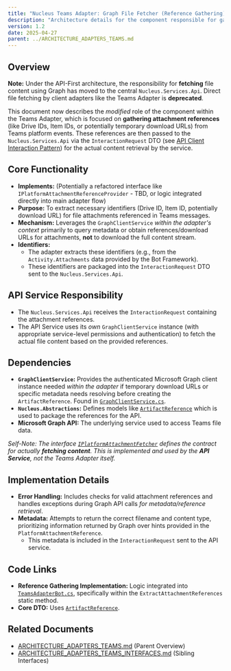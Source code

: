 ```yaml
---
title: "Nucleus Teams Adapter: Graph File Fetcher (Reference Gathering)"
description: "Architecture details for the component responsible for gathering file attachment references from Microsoft Teams for API processing."
version: 1.2
date: 2025-04-27
parent: ../ARCHITECTURE_ADAPTERS_TEAMS.md
---
```


## Overview

**Note:** Under the API-First architecture, the responsibility for **fetching** file content using Graph has moved to the central `Nucleus.Services.Api`. Direct file fetching by client adapters like the Teams Adapter is **deprecated**.

This document now describes the *modified* role of the component within the Teams Adapter, which is focused on **gathering attachment references** (like Drive IDs, Item IDs, or potentially temporary download URLs) from Teams platform events. These references are then passed to the `Nucleus.Services.Api` via the `InteractionRequest` DTO (see [API Client Interaction Pattern](../Api/ARCHITECTURE_API_CLIENT_INTERACTION.md)) for the actual content retrieval by the service.

## Core Functionality

-   **Implements:** (Potentially a refactored interface like `IPlatformAttachmentReferenceProvider` - TBD, or logic integrated directly into main adapter flow)
-   **Purpose:** To extract necessary identifiers (Drive ID, Item ID, potentially download URL) for file attachments referenced in Teams messages.
-   **Mechanism:** Leverages the `GraphClientService` *within the adapter's context* primarily to query metadata or obtain references/download URLs for attachments, **not** to download the full content stream.
-   **Identifiers:** 
    *   The adapter extracts these identifiers (e.g., from the `Activity.Attachments` data provided by the Bot Framework).
    *   These identifiers are packaged into the `InteractionRequest` DTO sent to the `Nucleus.Services.Api`.

## API Service Responsibility

*   The `Nucleus.Services.Api` receives the `InteractionRequest` containing the attachment references.
*   The API Service uses its *own* `GraphClientService` instance (with appropriate service-level permissions and authentication) to fetch the actual file content based on the provided references.

## Dependencies

-   **`GraphClientService`:** Provides the authenticated Microsoft Graph client instance needed *within the adapter* if temporary download URLs or specific metadata needs resolving before creating the `ArtifactReference`. Found in [`GraphClientService.cs`](../../../src/Nucleus.Infrastructure/Adapters/Nucleus.Adapters.Teams/GraphClientService.cs).
-   **`Nucleus.Abstractions`:** Defines models like [`ArtifactReference`](../../../src/Nucleus.Abstractions/Models/ArtifactReference.cs) which is used to package the references for the API.
-   **Microsoft Graph API:** The underlying service used to access Teams file data.

*Self-Note: The interface [`IPlatformAttachmentFetcher`](../../../src/Nucleus.Abstractions/IPlatformAttachmentFetcher.cs) defines the contract for actually **fetching content**. This is implemented and used by the **API Service**, not the Teams Adapter itself.*

## Implementation Details

-   **Error Handling:** Includes checks for valid attachment references and handles exceptions during Graph API calls *for metadata/reference retrieval*.
-   **Metadata:** Attempts to return the correct filename and content type, prioritizing information returned by Graph over hints provided in the `PlatformAttachmentReference`.
    *   This metadata is included in the `InteractionRequest` sent to the API service.

## Code Links

-   **Reference Gathering Implementation:** Logic integrated into [`TeamsAdapterBot.cs`](../../../src/Nucleus.Infrastructure/Adapters/Nucleus.Adapters.Teams/TeamsAdapterBot.cs), specifically within the `ExtractAttachmentReferences` static method.
-   **Core DTO:** Uses [`ArtifactReference`](../../../src/Nucleus.Abstractions/Models/ArtifactReference.cs).

## Related Documents

-   [ARCHITECTURE_ADAPTERS_TEAMS.md](../ARCHITECTURE_ADAPTERS_TEAMS.md) (Parent Overview)
-   [ARCHITECTURE_ADAPTERS_TEAMS_INTERFACES.md](./ARCHITECTURE_ADAPTERS_TEAMS_INTERFACES.md) (Sibling Interfaces)
